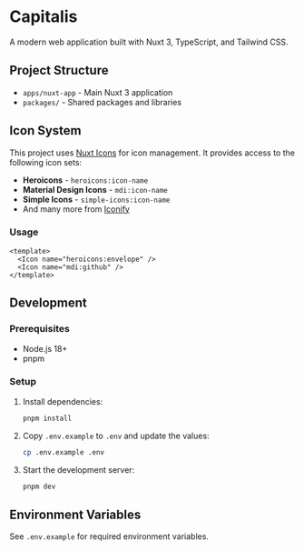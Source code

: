 # Capitalis

A modern web application built with Nuxt 3, TypeScript, and Tailwind CSS.

## Project Structure

- `apps/nuxt-app` - Main Nuxt 3 application
- `packages/` - Shared packages and libraries

## Icon System

This project uses [Nuxt Icons](https://nuxt.com/modules/icons) for icon management. It provides access to the following icon sets:

- **Heroicons** - `heroicons:icon-name`
- **Material Design Icons** - `mdi:icon-name`
- **Simple Icons** - `simple-icons:icon-name`
- And many more from [Iconify](https://icon-sets.iconify.design/)

### Usage

```vue
<template>
  <Icon name="heroicons:envelope" />
  <Icon name="mdi:github" />
</template>
```

## Development

### Prerequisites

- Node.js 18+
- pnpm

### Setup

1. Install dependencies:
   ```bash
   pnpm install
   ```

2. Copy `.env.example` to `.env` and update the values:
   ```bash
   cp .env.example .env
   ```

3. Start the development server:
   ```bash
   pnpm dev
   ```

## Environment Variables

See `.env.example` for required environment variables.
